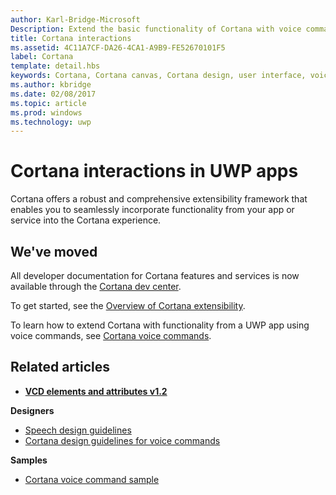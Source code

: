 ---author: Karl-Bridge-MicrosoftDescription: Extend the basic functionality of Cortana with voice commands that activate a UWP app and execute a single action.title: Cortana interactionsms.assetid: 4C11A7CF-DA26-4CA1-A9B9-FE52670101F5label: Cortanatemplate: detail.hbskeywords: Cortana, Cortana canvas, Cortana design, user interface, voice commands, VCDms.author: kbridgems.date: 02/08/2017ms.topic: articlems.prod: windowsms.technology: uwp---# Cortana interactions in UWP appsCortana offers a robust and comprehensive extensibility framework that enables you to seamlessly incorporate functionality from your app or service into the Cortana experience.## We've movedAll developer documentation for Cortana features and services is now available through the [Cortana dev center](https://developer.microsoft.com/en-us/cortana).To get started, see the [Overview of Cortana extensibility](https://msdn.microsoft.com/cortana/getstarted).To learn how to extend Cortana with functionality from a UWP app using voice commands, see [Cortana voice commands](https://developer.microsoft.com/en-us/cortana). ## Related articles* [**VCD elements and attributes v1.2**](https://msdn.microsoft.com/library/windows/apps/dn706593)**Designers*** [Speech design guidelines](https://msdn.microsoft.com/windows/uwp/input-and-devices/speech-interactions)* [Cortana design guidelines for voice commands](https://msdn.microsoft.com/en-us/cortana/voicecommands/voicecommand-design-guidelines)**Samples*** [Cortana voice command sample](http://go.microsoft.com/fwlink/p/?LinkID=619899)  
